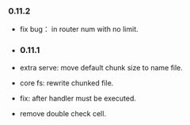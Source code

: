 ### 0.11.2

- fix bug： in router num with no limit.
- ### 0.11.1

- extra serve: move default chunk size to name file.
- core fs: rewrite chunked file.
- fix: after handler must be executed.
- remove double check cell.